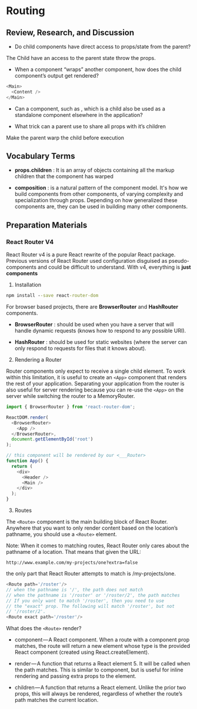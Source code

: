 # Routing

## Review, Research, and Discussion

- Do child components have direct access to props/state from the parent?

The Child have an access to the parent state throw the props.

- When a component “wraps” another component, how does the child component’s output get rendered?

```javascript
<Main>
  <Content />
</Main>
```

- Can a component, such as <Content />, which is a child also be used as a standalone component elsewhere in the application?

- What trick can a parent use to share all props with it’s children

Make the parent warp the child before execution

## Vocabulary Terms

- **props.children** : It is an array of objects containing all the markup children that the component has warped

- **composition** : is a natural pattern of the component model. It's how we build components from other components, of varying complexity and specialization through props. Depending on how generalized these components are, they can be used in building many other components.

## Preparation Materials

### React Router V4

React Router v4 is a pure React rewrite of the popular React package. Previous versions of React Router used configuration disguised as pseudo-components and could be difficult to understand. With v4, everything is **just components**

1. Installation

```cmd
npm install --save react-router-dom
```

For browser based projects, there are **BrowserRouter** and **HashRouter** components.

- **BrowserRouter** : should be used when you have a server that will handle dynamic requests (knows how to respond to any possible URI).

- **HashRouter** : should be used for static websites (where the server can only respond to requests for files that it knows about).

2. Rendering a Router

Router components only expect to receive a single child element. To work within this limitation, it is useful to create an `<App>` component that renders the rest of your application. Separating your application from the router is also useful for server rendering because you can re-use the `<App>` on the server while switching the router to a MemoryRouter.

```javascript
import { BrowserRouter } from 'react-router-dom';

ReactDOM.render(
  <BrowserRouter>
    <App />
  </BrowserRouter>,
  document.getElementById('root')
);
```

```javascript
// this component will be rendered by our <___Router>
function App() {
  return (
    <div>
      <Header />
      <Main />
    </div>
  );
}
```

3. Routes

The `<Route>` component is the main building block of React Router. Anywhere that you want to only render content based on the location’s pathname, you should use a `<Route>` element.

Note: When it comes to matching routes, React Router only cares about the pathname of a location. That means that given the URL:

```
http://www.example.com/my-projects/one?extra=false
```

the only part that React Router attempts to match is /my-projects/one.

```javascript
<Route path='/roster'/>
// when the pathname is '/', the path does not match
// when the pathname is '/roster' or '/roster/2', the path matches
// If you only want to match '/roster', then you need to use
// the "exact" prop. The following will match '/roster', but not
// '/roster/2'.
<Route exact path='/roster'/>
```

What does the `<Route>` render?

- component — A React component. When a route with a component prop matches, the route will return a new element whose type is the provided React component (created using React.createElement).

- render — A function that returns a React element 5. It will be called when the path matches. This is similar to component, but is useful for inline rendering and passing extra props to the element.

- children — A function that returns a React element. Unlike the prior two props, this will always be rendered, regardless of whether the route’s path matches the current location.
